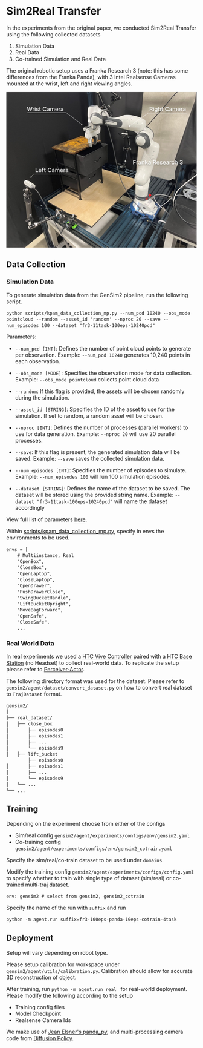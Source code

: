 # Sim2Real Transfer

In the experiments from the original paper, we conducted Sim2Real Transfer using the following collected datasets

1. Simulation Data
2. Real Data
3. Co-trained Simulation and Real Data

The original robotic setup uses a Franka Research 3 (note: this has some differences from the Franka Panda), with 3 Intel Realsense Cameras mounted at the wrist, left and right viewing angles.

![realsetup](realsetup.jpg)

## Data Collection
### Simulation Data

To generate simulation data from the GenSim2 pipeline, run the following script.
```
python scripts/kpam_data_collection_mp.py --num_pcd 10240 --obs_mode pointcloud --random --asset_id 'random' --nproc 20 --save --num_episodes 100 --dataset "fr3-11task-100eps-10240pcd"
```

Parameters:

- `--num_pcd [INT]`:
Defines the number of point cloud points to generate per observation.
Example: `--num_pcd 10240` generates 10,240 points in each observation.

- `--obs_mode [MODE]`:
Specifies the observation mode for data collection.
Example: `--obs_mode pointcloud` collects point cloud data

- `--random`:
If this flag is provided, the assets will be chosen randomly during the simulation.

- `--asset_id [STRING]`:
Specifies the ID of the asset to use for the simulation. If set to random, a random asset will be chosen.

- `--nproc [INT]`:
Defines the number of processes (parallel workers) to use for data generation. 
Example: `--nproc 20` will use 20 parallel processes.

- `--save`:
If this flag is present, the generated simulation data will be saved.
Example: `--save` saves the collected simulation data.

- `--num_episodes [INT]`:
Specifies the number of episodes to simulate.
Example: `--num_episodes 100` will run 100 simulation episodes.

- `--dataset [STRING]`:
Defines the name of the dataset to be saved. The dataset will be stored using the provided string name.
Example: `--dataset "fr3-11task-100eps-10240pcd"` will name the dataset accordingly

View full list of parameters [here](../scripts/common_parser.py).

Within [scripts/kpam_data_collection_mp.py](../scripts/kpam_data_collection_mp.py), specify in envs the environments to be used. 

```
envs = [
    # Multiinstance, Real
    "OpenBox",
    "CloseBox",
    "OpenLaptop",
    "CloseLaptop",
    "OpenDrawer",
    "PushDrawerClose",
    "SwingBucketHandle",
    "LiftBucketUpright",
    "MoveBagForward",
    "OpenSafe",
    "CloseSafe",
    ...
```

### Real World Data

In real experiments we used a [HTC Vive Controller](https://www.amazon.com/HTC-Vive-Controller-PC/dp/B01LYELB1S) paired with a [HTC Base Station](https://www.amazon.com/HTC-Vive-Base-Station-pc/dp/B01M01B92P/ref=pd_lpo_sccl_2/145-3684974-1143101?pd_rd_w=ueeHo&content-id=amzn1.sym.4c8c52db-06f8-4e42-8e56-912796f2ea6c&pf_rd_p=4c8c52db-06f8-4e42-8e56-912796f2ea6c&pf_rd_r=NK0NRTHE8P8DTAEEW2NG&pd_rd_wg=UvHCf&pd_rd_r=d8e4adb9-0c13-4d33-b736-506a2c3018d0&pd_rd_i=B01M01B92P&psc=1) (no Headset) to collect real-world data. To replicate the setup please refer to [Perceiver-Actor](https://github.com/peract/peract).

The following directory format was used for the dataset. Please refer to `gensim2/agent/dataset/convert_dataset.py` on how to convert real dataset to `TrajDataset` format.

```
gensim2/
│
├── real_dataset/
│   ├── close_box
│       ├── episodes0
│       ├── episodes1
│       ├── ...
│       └── episodes9
│   ├── lift_bucket
        ├── episodes0
│       ├── episodes1
│       ├── ...
│       └── episodes9
│   └── ...
└── ...

```


## Training

Depending on the experiment choose from either of the configs
- Sim/real config `gensim2/agent/experiments/configs/env/gensim2.yaml`
- Co-training config `gensim2/agent/experiments/configs/env/gensim2_cotrain.yaml`

Specify the sim/real/co-train dataset to be used under `domains`.

Modify the training config `gensim2/agent/experiments/configs/config.yaml` to specify whether to train with single type of dataset (sim/real) or co-trained multi-traj dataset. 

```
env: gensim2 # select from gensim2, gensim2_cotrain
```

Specify the name of the run with `suffix` and run

```
python -m agent.run suffix=fr3-100eps-panda-10eps-cotrain-4task
```

## Deployment

Setup will vary depending on robot type.

Please setup calibration for workspace under `gensim2/agent/utils/calibration.py`. Calibration should allow for accurate 3D reconstruction of object. 

After training, run `python -m agent.run_real ` for real-world deployment. Please modify the following according to the setup

- Training config files
- Model Checkpoint
- Realsense Camera Ids

We make use of [Jean Elsner's panda_py](https://jeanelsner.github.io/panda-py/panda_py.libfranka.html),  and multi-processing camera code from [Diffusion Policy](https://github.com/real-stanford/diffusion_policy). 